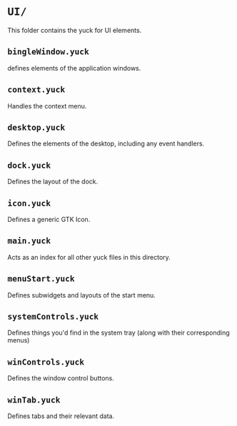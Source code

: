 # `UI/`
This folder contains the yuck for UI elements.

## `bingleWindow.yuck`
defines elements of the application windows.

## `context.yuck`
Handles the context menu.

## `desktop.yuck`
Defines the elements of the desktop, including any event handlers.

## `dock.yuck`
Defines the layout of the dock.

## `icon.yuck`
Defines a generic GTK Icon.

## `main.yuck`
Acts as an index for all other yuck files in this directory.

## `menuStart.yuck`
Defines subwidgets and layouts of the start menu.

## `systemControls.yuck`
Defines things you'd find in the system tray (along with their corresponding menus)

## `winControls.yuck`
Defines the window control buttons.

## `winTab.yuck`
Defines tabs and their relevant data.
